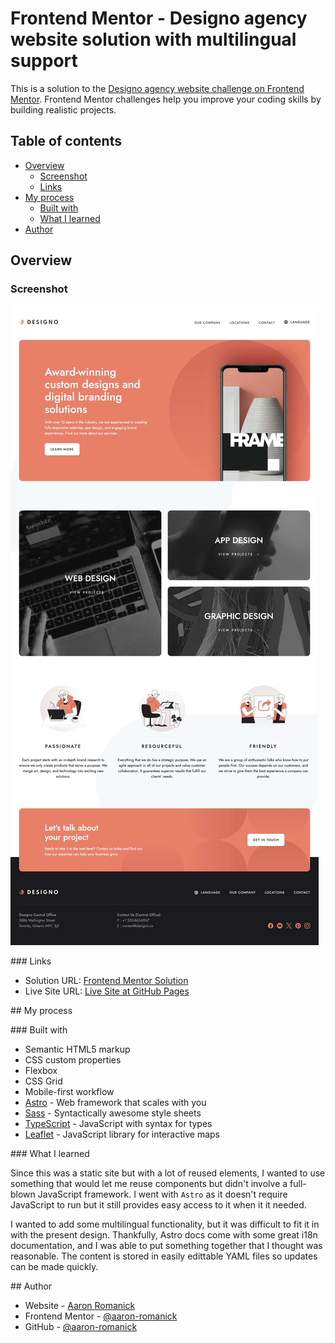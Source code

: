 # Frontend Mentor - Designo agency website solution with multilingual support

This is a solution to the [Designo agency website challenge on Frontend Mentor](https://www.frontendmentor.io/challenges/designo-multipage-website-G48K6rfUT). Frontend Mentor challenges help you improve your coding skills by building realistic projects. 

## Table of contents

- [Overview](#overview)
  - [Screenshot](#screenshot)
  - [Links](#links)
- [My process](#my-process)
  - [Built with](#built-with)
  - [What I learned](#what-i-learned)
- [Author](#author)

## <a name="overview"></a>Overview

### <a name="screenshot"></a>Screenshot

![](./screenshot.jpg)

<a name="links"></a>### Links

- Solution URL: [Frontend Mentor Solution](https://www.frontendmentor.io/solutions/designo-agency-website-solution-with-multilingual-support-gTo4p51I5o)
- Live Site URL: [Live Site at GitHub Pages](https://projects.aaronromanick.com/designo-multipage-website/)

<a name="my-process"></a>## My process

<a name="built-with"></a>### Built with

- Semantic HTML5 markup
- CSS custom properties
- Flexbox
- CSS Grid
- Mobile-first workflow
- [Astro](https://astro.build/) - Web framework that scales with you
- [Sass](https://sass-lang.com/) - Syntactically awesome style sheets
- [TypeScript](https://www.typescriptlang.org/) - JavaScript with syntax for types
- [Leaflet](https://leafletjs.com/) - JavaScript library for interactive maps

<a name="what-i-learned"></a>### What I learned

Since this was a static site but with a lot of reused elements, I wanted to use something that would let me reuse components but didn't involve a full-blown JavaScript framework. I went with `Astro` as it doesn't require JavaScript to run but it still provides easy access to it when it it needed.

I wanted to add some multilingual functionality, but it was difficult to fit it in with the present design. Thankfully, Astro docs come with some great i18n documentation, and I was able to put something together that I thought was reasonable. The content is stored in easily edittable YAML files so updates can be made quickly.

<a name="author"></a>## Author

- Website - [Aaron Romanick](https://www.aaronromanick.com)
- Frontend Mentor - [@aaron-romanick](https://www.frontendmentor.io/profile/aaron-romanick)
- GitHub - [@aaron-romanick](https://github.com/aaron-romanick)
